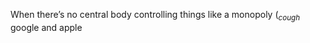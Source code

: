 When there’s no central body controlling things like a monopoly (<sub><i>cough</i></sub> google and apple